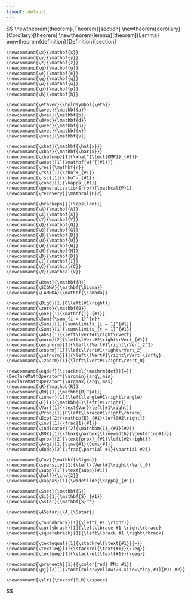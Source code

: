 ```yaml
---
layout: default
---
```


$$
	\newtheorem{theorem}{Theorem}[section]
	\newtheorem{corollary}{Corollary}[theorem]
	\newtheorem{lemma}[theorem]{Lemma}
	\newtheorem{definition}{Definition}[section]

	\newcommand{\x}{\mathbf{x}}
	\newcommand{\y}{\mathbf{y}}
	\newcommand{\z}{\mathbf{z}}
	\newcommand{\g}{\mathbf{g}}
	\newcommand{\e}{\mathbf{e}}
	\newcommand{\q}{\mathbf{q}}
	\newcommand{\w}{\mathbf{w}}
	\newcommand{\p}{\mathbf{p}}
	\newcommand{\h}{\mathbf{h}}

	\newcommand{\etavec}{\boldsymbol{\eta}}
	\newcommand{\avec}{\mathbf{a}}
	\newcommand{\bvec}{\mathbf{b}}
	\newcommand{\dvec}{\mathbf{d}}
	\newcommand{\uvec}{\mathbf{u}}
	\newcommand{\xvec}{\mathbf{x}}
	\newcommand{\vvec}{\mathbf{v}}

	\newcommand{\xhat}{\mathbf{\hat{x}}}
	\newcommand{\xbar}{\mathbf{\bar{x}}}
	\newcommand{\xhatomp}[1]{\xhat^{\text{OMP}}_{#1}}
	\newcommand{\wopt}[1]{\mathbf{w}^{(#1)}}
	\newcommand{\res}{\mathbf{r}}
	\newcommand{\rss}[1]{\rho^+_{#1}}
	\newcommand{\rsc}[1]{\rho^-_{#1}}
	\newcommand{\cond}[1]{\kappa_{#1}}
	\newcommand{\generalizationError}{\mathcal{P}1}
	\newcommand{\recovery}{\mathcal{P}2}

	\newcommand{\brackeps}{{(\epsilon)}}
	\newcommand{\A}{\mathbf{A}}
	\newcommand{\X}{\mathbf{X}}
	\newcommand{\Y}{\mathbf{Y}}
	\newcommand{\Q}{\mathbf{Q}}
	\newcommand{\G}{\mathbf{G}}
	\newcommand{\B}{\mathbf{B}}
	\newcommand{\U}{\mathbf{U}}
	\newcommand{\W}{\mathbf{W}}
	\newcommand{\M}{\mathbf{M}}
	\newcommand{\D}{\mathbf{D}}
	\newcommand{\I}{\mathbf{I}}
	\newcommand{\C}{\mathcal{C}}
	\newcommand{\V}{\mathcal{V}}

	\newcommand{\Rmat}{\mathbf{R}}
	\newcommand{\SIGMA}{\mathbf{\Sigma}}
	\newcommand{\LAMBDA}{\mathbf{\Lambda}}

	\newcommand{\BigO}[1]{O\left(#1\right)}
	\newcommand{\zero}{\mathbf{0}}
	\newcommand{\one}[1]{\mathbf{1}_{#1}}
	\newcommand{\Sum}{\sum_{i = 1}^{n}}
	\newcommand{\Sumi}[1]{\sum\limits_{i = 1}^{#1}}
	\newcommand{\Sumt}[1]{\sum\limits_{t = 1}^{#1}}
	\newcommand{\abs}[1]{\left\lvert#1\right\rvert}
	\newcommand{\norm}[2]{\left\lVert#2\right\rVert_{#1}}
	\newcommand{\esqnorm}[1]{\left\lVert#1\right\rVert_2^2}
	\newcommand{\enorm}[1]{\left\lVert#1\right\rVert_2}
	\newcommand{\infnorm}[1]{\left\lVert#1\right\rVert_\infty}
	\newcommand{\lznorm}[1]{\left\lVert#1\right\rVert_0}

	\newcommand{\eqdef}{\stackrel{\mathrm{def}}{=}}
	\DeclareMathOperator*{\argmin}{arg\,min}
	\DeclareMathOperator*{\argmax}{arg\,max}
	\newcommand{\R}{\mathbb{R}}
	\newcommand{\Rd}[1]{\mathbb{R}^{#1}}
	\newcommand{\inner}[1]{\left\langle#1\right\rangle}
	\newcommand{\E}[1]{\mathbb{E}\left[#1\right]}
	\newcommand{\Var}[1]{\text{Var}\left[#1\right]}
	\newcommand{\Prob}[1]{P\left\lbrace#1\right\rbrace}
	\newcommand{\Exp}[2]{\mathbb{E}_{#1}\left[#2\right]}
	\newcommand{\inv}[1]{\frac{1}{#1}}
	\newcommand{\indicator}[2]{\mathbbm{1}_{#1}(#2)}
	\newcommand{\BOX}[1]{\fbox{\parbox{\linewidth}{\centering#1}}}
	\newcommand{\prox}[2]{\text{prox}_{#1}\left(#2\right)}
	\newcommand{\Avgi}[1]{\inv{#1}\Sumi{#1}}
	\newcommand{\dodo}[2]{\frac{\partial #1}{\partial #2}}

	\newcommand{\Cov}{\mathbf{\Sigma}}
	\newcommand{\sparsity}[1]{\left\lVert#1\right\rVert_0}
	\newcommand{\supp}[1]{\text{supp}(#1)}
	\newcommand{\half}{\inv{2}}
	\newcommand{\kappas}[1]{\widetilde{\kappa}_{#1}}

	\newcommand{\Sset}{\mathbf{S}}
	\newcommand{\Si}[1]{\mathbf{S}_{#1}}
	\newcommand{\Sstar}{\mathbf{S}^*}

	\newcommand{\ASstar}{\A_{\Sstar}}

	\newcommand{\roundbrack}[1]{\left( #1 \right)}
	\newcommand{\curlybrack}[1]{\left\lbrace #1 \right\rbrace}
	\newcommand{\squarebrack}[1]{\left\lbrack #1 \right\rbrack}

	\newcommand{\textequal}[1]{\stackrel{\text{#1}}{=}}
	\newcommand{\textleq}[1]{\stackrel{\text{#1}}{\leq}}
	\newcommand{\textgeq}[1]{\stackrel{\text{#1}}{\geq}}

	\newcommand{\praneeth}[1]{{\color{red} PN: #1}}
	\newcommand{\pj}[2][]{\todo[color=yellow!20,size=\tiny,#1]{PJ: #2}}

	\newcommand{\slr}{\textsf{SLR}\xspace}
$$
